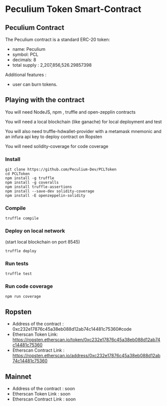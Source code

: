 # Peculium Token Smart-Contract

## Peculium Contract

The Peculium contract is a standard ERC-20 token:
 - name: Peculium
 - symbol: PCL
 - decimals: 8
 - total supply : 2,207,856,526.29857398

Additional features :

 - user can burn tokens.

## Playing with the contract

You will need NodeJS, npm , truffle and open-zepplin contracts

You will need a local blockchain (like ganache) for local deployment and test

You will also need truffle-hdwallet-provider with a metamask mnemonic and an infura api key to deploy contract on Ropsten

You will need solidity-coverage for code coverage

### Install

```
git clone https://github.com/Peculium-Dev/PCLToken
cd PCLToken
npm install -g truffle
npm install -g coveralls
npm install truffle-assertions
npm install --save-dev solidity-coverage
npm install -E openzeppelin-solidity
```

### Compile
```
truffle compile
```
### Deploy on local network
(start local blockchain on port 8545)
```
truffle deploy
```

### Run tests
```
truffle test
```
### Run code coverage
```
npm run coverage
```

## Ropsten

* Address of the contract : 0xc232e17876c45a38eb088d12ab74c14481c75360#code
* Etherscan Token Link: https://ropsten.etherscan.io/token/0xc232e17876c45a38eb088d12ab74c14481c75360
* Etherscan Contract Link : https://ropsten.etherscan.io/address/0xc232e17876c45a38eb088d12ab74c14481c75360

## Mainnet
* Address of the contract : soon
* Etherscan Token Link : soon
* Etherscan Contract Link : soon


